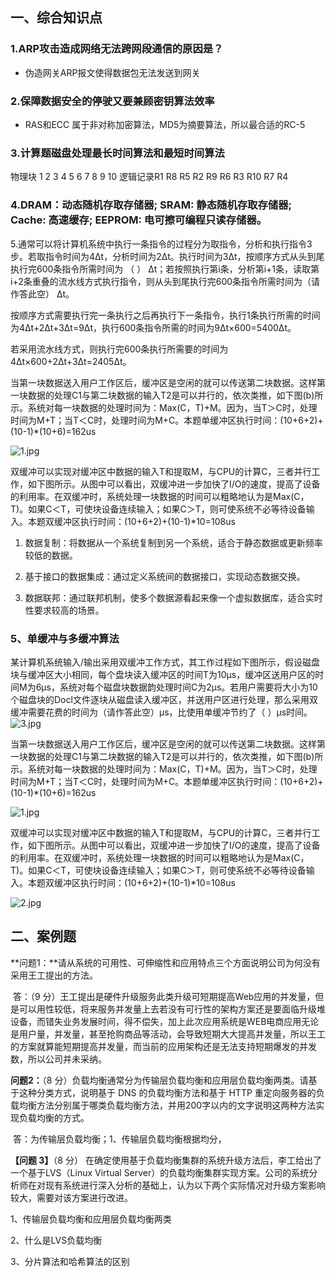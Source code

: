 ## 一、综合知识点

### 1.ARP攻击造成网络无法跨网段通信的原因是？

- 伪造网关ARP报文使得数据包无法发送到网关

### 2.保障数据安全的停驶又要兼顾密钥算法效率

- RAS和ECC 属于非对称加密算法，MD5为摘要算法，所以最合适的RC-5

### 3.计算题磁盘处理最长时间算法和最短时间算法

物理块  1  2  3  4  5  6  7   8   9  10  逻辑记录R1  R8  R5  R2  R9  R6  R3  R10  R7  R4

### 4.DRAM：动态随机存取存储器; SRAM: 静态随机存取存储器; Cache: 高速缓存; EEPROM: 电可擦可编程只读存储器。



5.通常可以将计算机系统中执行一条指令的过程分为取指令，分析和执行指令3步。若取指令时间为4Δt，分析时间为2Δt。执行时间为3Δt，按顺序方式从头到尾执行完600条指令所需时间为 （ ） Δt；若按照执行第i条，分析第i+1条，读取第i+2条重叠的流水线方式执行指令，则从头到尾执行完600条指令所需时间为（请作答此空） Δt。

按顺序方式需要执行完一条执行之后再执行下一条指令，执行1条执行所需的时间为4Δt+2Δt+3Δt=9Δt，执行600条指令所需的时间为9Δt×600=5400Δt。

若采用流水线方式，则执行完600条执行所需要的时间为4Δt×600+2Δt+3Δt=2405Δt。



当第一块数据送入用户工作区后，缓冲区是空闲的就可以传送第二块数据。这样第一块数据的处理C1与第二块数据的输入T2是可以并行的，依次类推，如下图(b)所示。系统对每一块数据的处理时间为：Max(C，T)+M。因为，当T＞C时，处理时间为M+T；当T＜C时，处理时间为M+C。本题单缓冲区执行时间：(10+6+2)+(10-1)*(10+6)=162us

![1.jpg](https://image-t.chaiding.com/ruankao/f48e51a99615bba34e56431e79077479.jpg-ruankao)

双缓冲可以实现对缓冲区中数据的输入T和提取M，与CPU的计算C，三者并行工作，如下图所示。从图中可以看出，双缓冲进一步加快了I/O的速度，提高了设备的利用率。在双缓冲时，系统处理一块数据的时间可以粗略地认为是Max(C，T)。如果C＜T，可使块设备连续输入；如果C＞T，则可使系统不必等待设备输入。本题双缓冲区执行时间：(10+6+2)+(10-1)*10=108us



1) 数据复制：将数据从一个系统复制到另一个系统，适合于静态数据或更新频率较低的数据。



2) 基于接口的数据集成：通过定义系统间的数据接口，实现动态数据交换。



3) 数据联邦：通过联邦机制，使多个数据源看起来像一个虚拟数据库，适合实时性要求较高的场景。























### 5、单缓冲与多缓冲算法

某计算机系统输入/输出采用双缓冲工作方式，其工作过程如下图所示，假设磁盘块与缓冲区大小相同，每个盘块读入缓冲区的时间T为10μs，缓冲区送用户区的时间M为6μs，系统对每个磁盘块数据韵处理时间C为2μs。若用户需要将大小为10个磁盘块的Docl文件逐块从磁盘读入缓冲区，并送用户区进行处理，那么采用双缓冲需要花费的时间为（请作答此空）μs，比使用单缓冲节约了（ ）μs时间。
![3.jpg](https://image-t.chaiding.com/ruankao/94365e3500dbcb70171dc8df2e76da23.jpg-ruankao)



当第一块数据送入用户工作区后，缓冲区是空闲的就可以传送第二块数据。这样第一块数据的处理C1与第二块数据的输入T2是可以并行的，依次类推，如下图(b)所示。系统对每一块数据的处理时间为：Max(C，T)+M。因为，当T＞C时，处理时间为M+T；当T＜C时，处理时间为M+C。本题单缓冲区执行时间：(10+6+2)+(10-1)*(10+6)=162us

![1.jpg](https://image-t.chaiding.com/ruankao/f48e51a99615bba34e56431e79077479.jpg-ruankao)

双缓冲可以实现对缓冲区中数据的输入T和提取M，与CPU的计算C，三者并行工作，如下图所示。从图中可以看出，双缓冲进一步加快了I/O的速度，提高了设备的利用率。在双缓冲时，系统处理一块数据的时间可以粗略地认为是Max(C，T)。如果C＜T，可使块设备连续输入；如果C＞T，则可使系统不必等待设备输入。本题双缓冲区执行时间：(10+6+2)+(10-1)*10=108us

![2.jpg](https://image-t.chaiding.com/ruankao/2a3767b7a7fbb983a051989064586bba.jpg-ruankao)



## 二、案例题

**问题1：**请从系统的可用性、可伸缩性和应用特点三个方面说明公司为何没有采用王工提出的方法。

​	答：（9 分）王工提出是硬件升级服务此类升级可短期提高Web应用的并发量，但是可以用性较低，将来服务并发量上去若没有可行性的架构方案还是要面临升级堆设备，而错失业务发展时间，得不偿失，加上此次应用系统是WEB电商应用无论是用户量，并发量，甚至抢购商品等活动，会导致短期大大提高并发量，所以王工的方案就算能短期提高并发量，而当前的应用架构还是无法支持短期爆发的并发数，所以公司并未采纳。

**问题2：**（8 分）负载均衡通常分为传输层负载均衡和应用层负载均衡两类。请基于这种分类方式，说明基于 DNS 的负载均衡方法和基于 HTTP 重定向服务器的负载均衡方法分别属于哪类负载均衡方法，并用200字以内的文字说明这两种方法实现负载均衡的方式。

​	答：为传输层负载均衡；1、传输层负载均衡根据均分，

**【问题 3】**（8 分）
在确定使用基于负载均衡集群的系统升级方法后，李工给出了一个基于LVS（Linux Virtual Server）的负载均衡集群实现方案。公司的系统分析师在对现有系统进行深入分析的基础上，认为以下两个实际情况对升级方案影响较大，需要对该方案进行改进。

1、传输层负载均衡和应用层负载均衡两类

2、什么是LVS负载均衡

3、分片算法和哈希算法的区别





